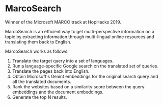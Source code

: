 # MarcoSearch

Winner of the Microsoft MARCO track at HopHacks 2019.

MarcoSearch is an efficient way to get multi-perspective information on a topic by extracting information through multi-lingual online resources and translating them back to English.

MarcoSearch works as follows:

1) Translate the target query into a set of languages.
2) Run a language-specific Google search on the translated set of queries.
3) Translate the pages back into English.
4) Obtain Microsoft's Genint embeddings for the original search query and all the translated documents.
5) Rank the websites based on a similarity score between the query embeddings and the document embeddings.
6) Generate the top N results.
